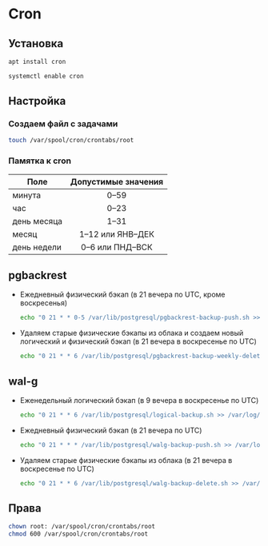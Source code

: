 # Cron

## Установка

```bash
apt install cron

systemctl enable cron
```

## Настройка

### Создаем файл с задачами

```bash
touch /var/spool/cron/crontabs/root
```

### Памятка к cron

| Поле        | Допустимые значения |
| ----------- | :-----------------: |
| минута      | 0–59                |
| час         | 0–23                |
| день месяца | 1–31                |
| месяц       | 1–12 или ЯНВ–ДЕК    |
| день недели | 0–6 или ПНД–ВСК     |

## pgbackrest

* Ежедневный физический бэкап (в 21 вечера по UTC, кроме воскресенья)
  ```bash
  echo "0 21 * * 0-5 /var/lib/postgresql/pgbackrest-backup-push.sh >> /var/log/postgresql/cron.log 2>&1" >> /var/spool/cron/crontabs/root
  ```

* Удаляем старые физические бэкапы из облака и создаем новый логический и физический бэкап (в 21 вечера в воскресенье по UTC)
  ```bash
  echo "0 21 * * 6 /var/lib/postgresql/pgbackrest-backup-weekly-delete.sh >> /var/log/postgresql/cron.log 2>&1" >> /var/spool/cron/crontabs/root
  ```

## wal-g

* Еженедельный логический бэкап (в 9 вечера в воскресенье по UTC)
  ```bash
  echo "0 21 * * 6 /var/lib/postgresql/logical-backup.sh >> /var/log/postgresql/cron.log 2>&1" >> /var/spool/cron/crontabs/root
  ```
* Ежедневный физический бэкап (в 21 вечера по UTC)
  ```bash
  echo "0 21 * * * /var/lib/postgresql/walg-backup-push.sh >> /var/log/postgresql/cron.log 2>&1" >> /var/spool/cron/crontabs/root
  ```
* Удаляем старые физические бэкапы из облака (в 21 вечера в воскресенье по UTC)
  ```bash
  echo "0 21 * * 6 /var/lib/postgresql/walg-backup-delete.sh >> /var/log/postgresql/cron.log 2>&1" >> /var/spool/cron/crontabs/root
  ```

## Права

```bash
chown root: /var/spool/cron/crontabs/root
chmod 600 /var/spool/cron/crontabs/root
```
